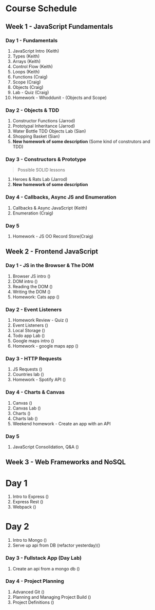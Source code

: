 # Course Schedule

## Week 1 - JavaScript Fundamentals

### Day 1 - Fundamentals
1. JavaScript Intro (Keith)
2. Types (Keith)
3. Arrays (Keith)
4. Control Flow (Keith)
5. Loops (Keith)
6. Functions (Craig)
7. Scope (Craig)
8. Objects (Craig)
9. Lab - Quiz (Craig)
10. Homework - Whoddunit - (Objects and Scope)

### Day 2 - Objects & TDD
1. Constructor Functions (Jarrod)
2. Prototypal Inheritance (Jarrod)
3. Water Bottle TDD Objects Lab (Sian) 
4. Shopping Basket (Sian)
5. **New homework of some description** (Some kind of construtors and TDD)

### Day 3 - Constructors & Prototype
>Possible SOLID lessons
1. Heroes & Rats Lab (Jarrod)
2. **New homework of some description**

### Day 4 - Callbacks, Async JS and Enumeration
1. Callbacks & Async JavaScript (Keith)
2. Enumeration (Craig)

### Day 5
1. Homework - JS OO Record Store(Craig)

## Week 2 - Frontend JavaScript

### Day 1 - JS in the Browser & The DOM
1. Browser JS intro ()
2. DOM intro ()
3. Reading the DOM ()
4. Writing the DOM ()
5. Homework: Cats app ()

### Day 2 - Event Listeners
1. Homework Review - Quiz ()
1. Event Listeners ()
2. Local Storage ()
3. Todo app Lab ()
4. Google maps intro ()
5. Homework - google maps app ()

### Day 3 - HTTP Requests
1. JS Requests ()
2. Countries lab ()
3. Homework - Spotify API ()

### Day 4 - Charts & Canvas
1. Canvas ()
2. Canvas Lab ()
3. Charts ()
4. Charts lab ()
5. Weekend homework - Create an app with an API

### Day 5
1. JavaScript Consolidation, Q&A ()

## Week 3 - Web Frameworks and NoSQL

# Day 1
1. Intro to Express ()
2. Express Rest ()
3. Webpack ()

# Day 2
1. Intro to Mongo ()
2. Serve up api from DB (refactor yesterday)() 

### Day 3 - Fullstack App (Day Lab)
1. Create an api from a mongo db ()

### Day 4 - Project Planning
1. Advanced Git ()
2. Planning and Managing Project Build ()
3. Project Definitions ()
